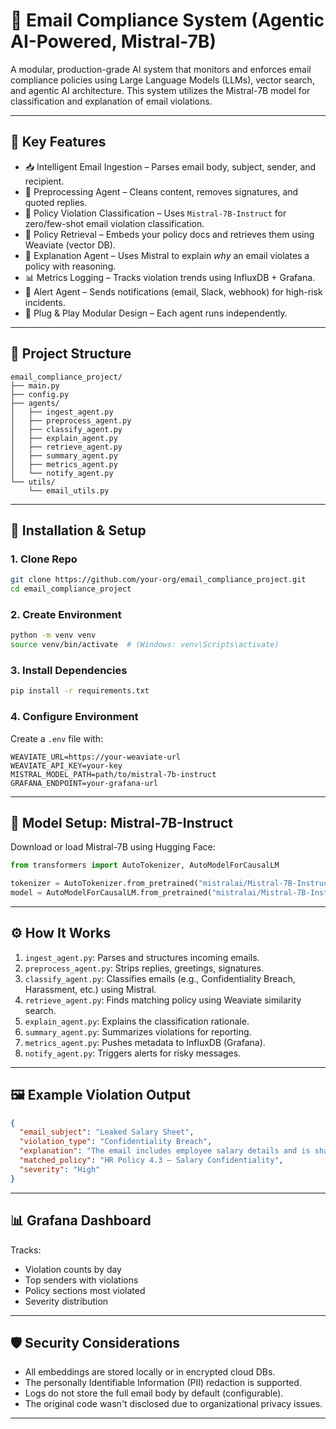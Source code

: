 # 📧 Email Compliance System (Agentic AI-Powered, Mistral-7B)

A modular, production-grade AI system that monitors and enforces email compliance policies using Large Language Models (LLMs), vector search, and agentic AI architecture. This system utilizes the Mistral-7B model for classification and explanation of email violations.

---

## 🧠 Key Features

- 📥 Intelligent Email Ingestion – Parses email body, subject, sender, and recipient.
- 🧹 Preprocessing Agent – Cleans content, removes signatures, and quoted replies.
- 📛 Policy Violation Classification – Uses `Mistral-7B-Instruct` for zero/few-shot email violation classification.
- 📄 Policy Retrieval – Embeds your policy docs and retrieves them using Weaviate (vector DB).
- 🧾 Explanation Agent – Uses Mistral to explain *why* an email violates a policy with reasoning.
- 📊 Metrics Logging – Tracks violation trends using InfluxDB + Grafana.
- 📣 Alert Agent – Sends notifications (email, Slack, webhook) for high-risk incidents.
- 🔌 Plug & Play Modular Design – Each agent runs independently.

---

## 📁 Project Structure

```
email_compliance_project/
├── main.py
├── config.py
├── agents/
│   ├── ingest_agent.py
│   ├── preprocess_agent.py
│   ├── classify_agent.py
│   ├── explain_agent.py
│   ├── retrieve_agent.py
│   ├── summary_agent.py
│   ├── metrics_agent.py
│   └── notify_agent.py
└── utils/
    └── email_utils.py
```

---

## 🔧 Installation & Setup

### 1. Clone Repo
```bash
git clone https://github.com/your-org/email_compliance_project.git
cd email_compliance_project
```

### 2. Create Environment
```bash
python -m venv venv
source venv/bin/activate  # (Windows: venv\Scripts\activate)
```

### 3. Install Dependencies
```bash
pip install -r requirements.txt
```

### 4. Configure Environment
Create a `.env` file with:
```
WEAVIATE_URL=https://your-weaviate-url
WEAVIATE_API_KEY=your-key
MISTRAL_MODEL_PATH=path/to/mistral-7b-instruct
GRAFANA_ENDPOINT=your-grafana-url
```

---

## 🧠 Model Setup: Mistral-7B-Instruct

Download or load Mistral-7B using Hugging Face:

```python
from transformers import AutoTokenizer, AutoModelForCausalLM

tokenizer = AutoTokenizer.from_pretrained("mistralai/Mistral-7B-Instruct-v0.2")
model = AutoModelForCausalLM.from_pretrained("mistralai/Mistral-7B-Instruct-v0.2", torch_dtype=torch.float16, device_map="auto")
```

---

## ⚙️ How It Works

1. `ingest_agent.py`: Parses and structures incoming emails.
2. `preprocess_agent.py`: Strips replies, greetings, signatures.
3. `classify_agent.py`: Classifies emails (e.g., Confidentiality Breach, Harassment, etc.) using Mistral.
4. `retrieve_agent.py`: Finds matching policy using Weaviate similarity search.
5. `explain_agent.py`: Explains the classification rationale.
6. `summary_agent.py`: Summarizes violations for reporting.
7. `metrics_agent.py`: Pushes metadata to InfluxDB (Grafana).
8. `notify_agent.py`: Triggers alerts for risky messages.

---

## 🖼 Example Violation Output

```json
{
  "email_subject": "Leaked Salary Sheet",
  "violation_type": "Confidentiality Breach",
  "explanation": "The email includes employee salary details and is shared with external recipients, violating HR Policy Section 4.3.",
  "matched_policy": "HR Policy 4.3 – Salary Confidentiality",
  "severity": "High"
}
```

---

## 📊 Grafana Dashboard

Tracks:
- Violation counts by day
- Top senders with violations
- Policy sections most violated
- Severity distribution

---

## 🛡 Security Considerations

- All embeddings are stored locally or in encrypted cloud DBs.
- The personally Identifiable Information (PII) redaction is supported.
- Logs do not store the full email body by default (configurable).
- The original code wasn't disclosed due to organizational privacy issues. 
---
